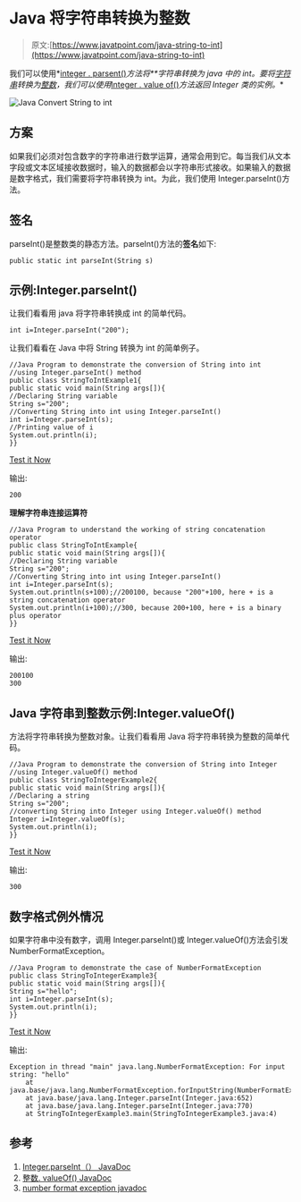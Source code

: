 # Java 将字符串转换为整数

> 原文:[https://www.javatpoint.com/java-string-to-int](https://www.javatpoint.com/java-string-to-int)

我们可以使用*[integer . parsent()](java-integer-parseint-method)*方法将**字符串转换为 java 中的 int。要将[字符串](java-string)转换为[整数](java-integer)，我们可以使用*[Integer . value of()](java-integer-valueof-method)*方法返回 Integer 类的实例。**

![Java Convert String to int](../Images/7359875d0ced74d79f66546458eac874.png)

## 方案

如果我们必须对包含数字的字符串进行数学运算，通常会用到它。每当我们从文本字段或文本区域接收数据时，输入的数据都会以字符串形式接收。如果输入的数据是数字格式，我们需要将字符串转换为 int。为此，我们使用 Integer.parseInt()方法。

## 签名

parseInt()是整数类的静态方法。parseInt()方法的**签名**如下:

```
public static int parseInt(String s)

```

## 示例:Integer.parseInt()

让我们看看用 java 将字符串转换成 int 的简单代码。

```
int i=Integer.parseInt("200");

```

让我们看看在 Java 中将 String 转换为 int 的简单例子。

```
//Java Program to demonstrate the conversion of String into int
//using Integer.parseInt() method
public class StringToIntExample1{
public static void main(String args[]){
//Declaring String variable
String s="200";
//Converting String into int using Integer.parseInt()
int i=Integer.parseInt(s);
//Printing value of i
System.out.println(i);
}}

```

[Test it Now](https://www.javatpoint.com/opr/test.jsp?filename=StringToIntExample1)

输出:

```
200

```

**理解字符串连接运算符**

```
//Java Program to understand the working of string concatenation operator
public class StringToIntExample{
public static void main(String args[]){
//Declaring String variable
String s="200";
//Converting String into int using Integer.parseInt()
int i=Integer.parseInt(s);
System.out.println(s+100);//200100, because "200"+100, here + is a string concatenation operator
System.out.println(i+100);//300, because 200+100, here + is a binary plus operator
}}

```

[Test it Now](https://www.javatpoint.com/opr/test.jsp?filename=StringToIntExample)

输出:

```
200100
300

```

## Java 字符串到整数示例:Integer.valueOf()

方法将字符串转换为整数对象。让我们看看用 Java 将字符串转换为整数的简单代码。

```
//Java Program to demonstrate the conversion of String into Integer
//using Integer.valueOf() method
public class StringToIntegerExample2{
public static void main(String args[]){
//Declaring a string
String s="200";
//converting String into Integer using Integer.valueOf() method
Integer i=Integer.valueOf(s);
System.out.println(i);
}}

```

[Test it Now](https://www.javatpoint.com/opr/test.jsp?filename=StringToIntegerExample2)

输出:

```
300

```

## 数字格式例外情况

如果字符串中没有数字，调用 Integer.parseInt()或 Integer.valueOf()方法会引发 NumberFormatException。

```
//Java Program to demonstrate the case of NumberFormatException
public class StringToIntegerExample3{
public static void main(String args[]){
String s="hello";
int i=Integer.parseInt(s);
System.out.println(i);
}}

```

[Test it Now](https://www.javatpoint.com/opr/test.jsp?filename=StringToIntegerExample3)

输出:

```
Exception in thread "main" java.lang.NumberFormatException: For input string: "hello"
	at java.base/java.lang.NumberFormatException.forInputString(NumberFormatException.java:65)
	at java.base/java.lang.Integer.parseInt(Integer.java:652)
	at java.base/java.lang.Integer.parseInt(Integer.java:770)
	at StringToIntegerExample3.main(StringToIntegerExample3.java:4)

```

## 参考

1.  [Integer.parseInt（） JavaDoc](https://docs.oracle.com/javase/9/docs/api/java/lang/Integer.html#parseInt-java.lang.String-)
2.  [整数. valueOf() JavaDoc](https://docs.oracle.com/javase/9/docs/api/java/lang/Integer.html#valueOf-java.lang.String-)
3.  [number format exception javadoc](https://docs.oracle.com/javase/9/docs/api/java/lang/NumberFormatException.html)